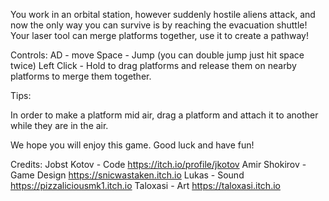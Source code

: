 You work in an orbital station, however suddenly hostile aliens attack, and now the only way you can survive is by reaching the evacuation shuttle! Your laser tool can merge platforms together, use it to create a pathway!

Controls:
AD - move
Space - Jump (you can double jump just hit space twice)
Left Click - Hold to drag platforms and release them on nearby platforms to merge them together.

Tips:

In order to make a platform mid air, drag a platform and attach it to another while they are in the air.

  
We hope you will enjoy this game. Good luck and have fun!

Credits:
Jobst Kotov - Code
https://itch.io/profile/jkotov
Amir Shokirov - Game Design
https://snicwastaken.itch.io
Lukas - Sound
https://pizzaliciousmk1.itch.io
Taloxasi - Art
https://taloxasi.itch.io
